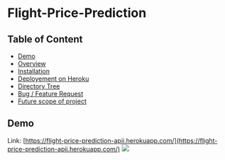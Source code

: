 # Flight-Price-Prediction
## Table of Content
  * [Demo](#demo)
  * [Overview](#overview)
  * [Installation](#installation)
  * [Deployement on Heroku](#deployement-on-heroku)
  * [Directory Tree](#directory-tree)
  * [Bug / Feature Request](#bug---feature-request)
  * [Future scope of project](#future-scope)

## Demo
Link: [https://flight-price-prediction-apii.herokuapp.com/](https://flight-price-prediction-apii.herokuapp.com/)
[![](https://flight-price-prediction-apii.herokuapp.com/predict)](https://flight-price-prediction-apii.herokuapp.com/)
